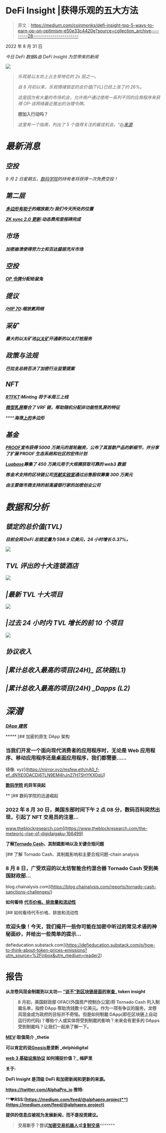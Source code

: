 # DeFi Insight |获得乐观的五大方法

> 原文：<https://medium.com/coinmonks/defi-insight-top-5-ways-to-earn-op-on-optimism-e50e33c4420e?source=collection_archive---------28----------------------->

2022 年 8 月 31 日

*今日 DeFi 数据&由 DeFi Insight 为您带来的新闻*

![](img/7b053e997c930741a32342644a7ac52c.png)

> *乐观是以太坊上占主导地位的 2s 层之一。*
> 
> *自 8 月初以来，乐观情绪锁定的总价值(TVL)已经上涨了约 26%。*
> 
> *这是因为有大量的市场机会，允许用户通过使用一系列不同的应用程序来获得 OP-该网络最近推出的治理令牌。*
> 
> **想加入行动吗？**
> 
> *这里有一个指南，列出了 5 个值得关注的最佳机会。*“@*[*来源*](https://newsletter.banklesshq.com/p/optimism-token-collective-bridge-airdrop)*

# *最新消息*

## *空投*

*9 月 2 日星期五，[数码学院](https://twitter.com/DigiDaigaku/status/1564827175135498240)的持有者将获得一次免费空投！*

## *第二层*

***[多边形有助于](https://blog.polygon.technology/polygon-avails-ability-to-scale-where-we-stand-today/?utm_medium=Tweet)的缩放能力:我们今天所处的位置***

*****[ZK sync 2.0 更新](https://blog.matter-labs.io/zksync-2-0-update-dynamic-fees-milestone-completed-c6620a3d2618):动态费用里程碑完成*****

## *****市场*****

*****加密崩溃使得劳力士和百达翡丽充斥市场*****

## *****空投*****

*******[OP 令牌](https://pikaprotocol.medium.com/op-token-distribution-for-pika-bb8a0fb6075e)分配给鼠兔*******

## *******提议*******

*********/**[HIP 70](https://github.com/helium/HIP/blob/main/0070-scaling-helium.md):缩放氦网络*******

## *****采矿*****

*******最大的以太矿池[以太矿](https://cointelegraph.com/news/largest-ether-mining-pool-ethermine-opens-new-eth-staking-service)开通新的以太打桩服务*******

## *******政策与法规*******

*******巴拉圭总统否决了加密行业监管提案*******

## *******NFT*******

*********[RTFKT](https://twitter.com/RTFKT/status/1564333647016206347):Minting 将于本周三上线*********

*********[微型乳房](/@chelsea.boylan/microbuddies-integrates-chainlink-vrf-to-help-randomly-assign-traits-to-nfts-3f2738dc1b58)整合了 VRF 链，帮助随机分配非功能性乳房的特征*********

*********海港[上的](https://opensea.io/blog/announcements/polygon-on-seaport/)**多边形*******

## *****基金*****

*******[PROOF](https://docs.proof.xyz/future/press)宣布获得 5000 万美元的首轮融资，公布了其首款产品的新细节，并分享了扩展 PROOF 生态系统和社区的宏伟计划*******

*********[Luabase](https://www.theblock.co/post/166528/luabase-raises-4-5-million-to-make-blockchain-data-easier-cheaper)筹集了 450 万美元用于大规模获取可靠的 web3 数据*********

*********炼金术支持的区块链公司[贡献实验室](https://www.coindesk.com/business/2022/08/30/alchemy-backed-blockchain-company-contribution-labs-raising-3m-in-equity-sale/)通过出售股权筹集 300 万美元*********

*******由主要做市商支持的前高盛银行家的加密创业公司*******

# *******数据和分析*******

## *******锁定的总价值(TVL)*******

*******目前全网 DeFi 总锁定量为 598.9 亿美元，24 小时增长 0.37%。*******

*******![](img/1a415e60ea20b14cb49c721f7f9c9038.png)*******

## *******TVL 评出的十大连锁酒店*******

*******![](img/84c21b8d9090c612d2ccc3d18f0ed948.png)*******

## *******|最新 TVL 十大项目*******

*******![](img/6657d23c035d4157c688472548856b9d.png)*******

## *******|过去 24 小时内 TVL 增长的前 10 个项目*******

*******![](img/b1800c7b8cf2d968032947306434dd0a.png)*******

## *******协议收入*******

## *******|累计总收入最高的项目(24H)_ 区块链(L1)*******

## *******|累计总收入最高的项目(24H) _Dapps (L2)*******

# *******深潜*******

*********[**DApp 建筑**](https://mirror.xyz/msfew.eth/nA0_f-ef_dN1tE0DACDi6TLN9EM4hJn27H7SHYKX0qU)*********

*****[](https://mirror.xyz/msfew.eth/nA0_f-ef_dN1tE0DACDi6TLN9EM4hJn27H7SHYKX0qU) [## 加密的原生 DApp 架构

### 当我们开发一个面向现代消费者的应用程序时，无论是 Web 应用程序、移动应用程序还是桌面应用程序，我们都需要……

镜像. xyz](https://mirror.xyz/msfew.eth/nA0_f-ef_dN1tE0DACDi6TLN9EM4hJn27H7SHYKX0qU) 

**[**数码学院**](https://www.theblockresearch.com/the-meteoric-rise-of-digidaigaku-166499) 的异军突起**

**[](https://www.theblockresearch.com/the-meteoric-rise-of-digidaigaku-166499) [## 数码学院的迅速崛起

### 2022 年 8 月 30 日，美国东部时间下午 2 点 08 分，数码百科突然出现，引起了 NFT 交易员的注意…

www.theblockresearch.com](https://www.theblockresearch.com/the-meteoric-rise-of-digidaigaku-166499) 

**了解**[**Tornado Cash**](https://blog.chainalysis.com/reports/tornado-cash-sanctions-challenges/)**、其制裁影响以及关键合规问题**

[](https://blog.chainalysis.com/reports/tornado-cash-sanctions-challenges/) [## 了解 Tornado Cash、其制裁影响和主要合规问题-chain analysis

### 8 月 8 日，广受欢迎的以太坊智能合约混合器 Tornado Cash 受到美国财政部…

blog.chainalysis.com](https://blog.chainalysis.com/reports/tornado-cash-sanctions-challenges/) 

**如何看待** [**代币价格、排放量和流动性**](https://defieducation.substack.com/p/how-to-think-about-token-prices-emissions?utm_source=%2Finbox&utm_medium=reader2)

[](https://defieducation.substack.com/p/how-to-think-about-token-prices-emissions?utm_source=%2Finbox&utm_medium=reader2) [## 如何看待代币价格、排放和流动性

### 欢迎头像！今天，我们揭开一些你可能在加密中听过的常见术语的神秘面纱，并给出一些简单的提示…

defieducation.substack.com](https://defieducation.substack.com/p/how-to-think-about-token-prices-emissions?utm_source=%2Finbox&utm_medium=reader2) 

# 报告

**从龙卷风现金制裁到以太坊—** [**“说不”到区块链层面的审查**](https://tokeninsight.com/en/research/market-analysis/from-tornado-cash-sanction-to-ethereum-say-no-to-censorship-at-the-blockchain-level)**_ token insight**

> **8 月初，美国财政部 OFAC(外国资产控制办公室)将 Tornado Cash 列入制裁名单，指控 DApp 帮助洗钱数十亿美元。作为一项有争议的服务，龙卷风现金成为政府的目标并不奇怪。但是如何制裁 DApp(即在区块链上自动运行的代码)？哪些个人或实体将受到制裁的影响？未来会有更多的 DApps 受到制裁吗？让我们一起来了解一下。**

****[**MEV**](https://research.thetie.io/mev-maximal-extractable-value/)**:取值简介** _thetie****

******可以肯定的说**[**Gnosis**](https://members.delphidigital.io/reports/its-safe-to-say-gnosis-is-a-monopoly)**是垄断** _delphidigital****

******[**web 3 基础设施协议**](https://messari.io/report/how-are-web3-infrastructure-protocols-trying-to-capture-value) **如何捕捉价值？**_ 梅萨里******

******关于:******

****DeFi Insight 是顶级 DeFi 和加密新闻和更新的来源。****

******https://twitter.com/AlphaPro_io 推特:**[](https://twitter.com/AlphaPro_io)****

********❤RSS:**[**https://medium.com/feed/@alphapro.project**](https://medium.com/feed/@alphapro.project)******

****提供的信息应被视为发展新闻，而不是投资建议。****

> ****交易新手？尝试[加密交易机器人](/coinmonks/crypto-trading-bot-c2ffce8acb2a)或[复制交易](/coinmonks/top-10-crypto-copy-trading-platforms-for-beginners-d0c37c7d698c)***********